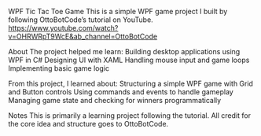 WPF Tic Tac Toe Game
This is a simple WPF game project I built by following OttoBotCode’s tutorial on YouTube.
https://www.youtube.com/watch?v=OHRWRpT9WcE&ab_channel=OttoBotCode

About
The project helped me learn:
Building desktop applications using WPF in C#
Designing UI with XAML
Handling mouse input and game loops
Implementing basic game logic 

From this project, I learned about:
Structuring a simple WPF game with Grid and Button controls
Using commands and events to handle gameplay
Managing game state and checking for winners programmatically

Notes
This is primarily a learning project following the tutorial.
All credit for the core idea and structure goes to OttoBotCode.
